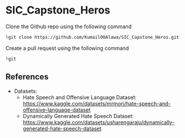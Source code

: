 # SIC_Capstone_Heros
Clone the Github repo using the following command
```
!git clone https://github.com/Kumail00Alawa/SIC_Capstone_Heros.git
```

Create a pull request using the following command
```
!git 
```

## References
- Datasets:
    - Hate Speech and Offensive Language Dataset: https://www.kaggle.com/datasets/mrmorj/hate-speech-and-offensive-language-dataset
    - Dynamically Generated Hate Speech Dataset: https://www.kaggle.com/datasets/usharengaraju/dynamically-generated-hate-speech-dataset
